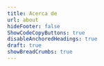 ```yaml
---
title: Acerca de
url: about
hideFooter: false
ShowCodeCopyButtons: true
disableAnchoredHeadings: true
draft: true
showBreadCrumbs: true
---
```


